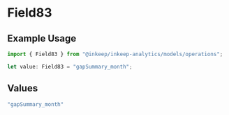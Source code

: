 # Field83

## Example Usage

```typescript
import { Field83 } from "@inkeep/inkeep-analytics/models/operations";

let value: Field83 = "gapSummary_month";
```

## Values

```typescript
"gapSummary_month"
```